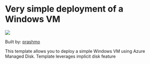 # Very simple deployment of a Windows VM

<a href="https://portal.azure.com/#create/Microsoft.Template/uri/https%3A%2F%2Fraw.githubusercontent.com%2Fprashmo%2FMDPP%2Fmaster%2F101-vm-simple-md-windows%2Fazuredeploy.json" target="_blank">
    <img src="http://azuredeploy.net/deploybutton.png"/>
</a>

Built by: [prashmo](https://github.com/prashmo)

This template allows you to deploy a simple Windows VM using Azure Managed Disk. Template leverages implicit disk feature

